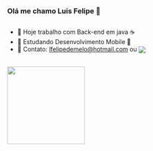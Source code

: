 ### Olá me chamo Luis Felipe 👋

##

- 🔭 Hoje trabalho com Back-end em java ☕
- 🌱 Estudando Desenvolvimento Mobile 📱
- 💬 Contato: lfelipedemelo@hotmail.com ou <a href="https://www.linkedin.com/in/luis-felipe-de-melo-b0a2291b5/"><img align="center" src="https://img.shields.io/badge/LinkedIn-0077B5?style=for-the-badge&logo=linkedin&logoColor=white"></a>
<div style="display: inline_block"><br>
  <a href="https://github.com/lfelipedemelo">
  <img height="180em" src="https://github-readme-stats.vercel.app/api/top-langs/?username=lfelipedemelo&layout=compact&langs_count=7&theme=dracula"/>
</div>
  




